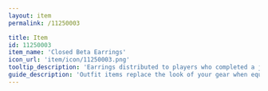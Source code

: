 ```yaml
---
layout: item
permalink: /11250003

title: Item
id: 11250003
item_name: 'Closed Beta Earrings'
icon_url: 'item/icon/11250003.png'
tooltip_description: 'Earrings distributed to players who completed a job advancement during closed beta.'
guide_description: 'Outfit items replace the look of your gear when equipped.'
---
```

